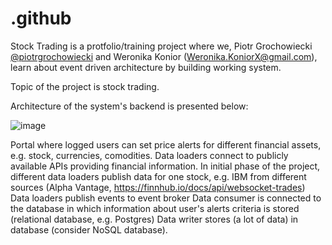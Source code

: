 # .github

Stock Trading is a protfolio/training project where we, Piotr Grochowiecki [@piotrgrochowiecki](https://github.com/piotrgrochowiecki) and Weronika Konior (Weronika.KoniorX@gmail.com), learn about event driven architecture by building working system. 

Topic of the project is stock trading.

Architecture of the system's backend is presented below: 

![image](https://github.com/Stock-Trading/.github/assets/42697061/24e4e347-deea-41b8-9ea9-9ec47241398b)

Portal where logged users can set price alerts for different financial assets, e.g. stock, currencies, comodities. 
Data loaders connect to publicly available APIs providing financial information. 
In initial phase of the project, different data loaders publish data for one stock, e.g. IBM from different sources (Alpha Vantage, https://finnhub.io/docs/api/websocket-trades)
Data loaders publish events to event broker
Data consumer is connected to the database in which information about user's alerts criteria is stored (relational database, e.g. Postgres)
Data writer stores (a lot of data) in database (consider NoSQL database).
